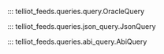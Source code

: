 ::: telliot_feeds.queries.query.OracleQuery

::: telliot_feeds.queries.json_query.JsonQuery

::: telliot_feeds.queries.abi_query.AbiQuery
